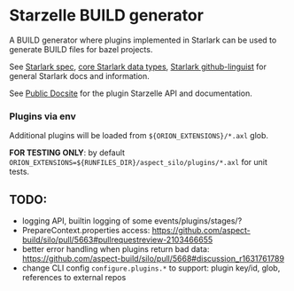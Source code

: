 # Starzelle BUILD generator

A BUILD generator where plugins implemented in Starlark can be used to generate BUILD files for bazel projects.

See [Starlark spec](https://github.com/bazelbuild/starlark/blob/master/spec.md), [core Starlark data types](https://bazel.build/rules/lib/core), [Starlark github-linguist](https://github.com/github-linguist/linguist/blob/v7.29.0/lib/linguist/languages.yml#L6831-L6852) for general Starlark docs and information.

See [Public Docsite](https://docs.aspect.build/cli/starlark/) for the plugin Starzelle API and documentation.

### Plugins via env

Additional plugins will be loaded from `${ORION_EXTENSIONS}/*.axl` glob.

**FOR TESTING ONLY**: by default `ORION_EXTENSIONS=${RUNFILES_DIR}/aspect_silo/plugins/*.axl` for unit tests.

## TODO:

- logging API, builtin logging of some events/plugins/stages/?
- PrepareContext.properties access: https://github.com/aspect-build/silo/pull/5663#pullrequestreview-2103466655
- better error handling when plugins return bad data: https://github.com/aspect-build/silo/pull/5668#discussion_r1631761789
- change CLI config `configure.plugins.*` to support: plugin key/id, glob, references to external repos
